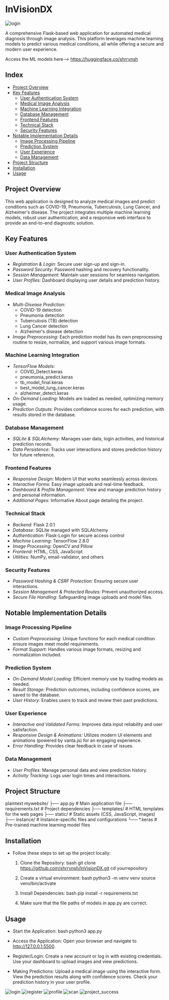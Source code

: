 # InVisionDX


![login](https://github.com/user-attachments/assets/39b9d3a7-7010-490f-9887-96a403e986fb)

A comprehensive Flask-based web application for automated medical diagnosis through image analysis. This platform leverages machine learning models to predict various medical conditions, all while offering a secure and modern user experience.

Access the ML models here--> [https://huggingface.co/shrrynsh
](https://huggingface.co/shrrynsh)
## Index

- [Project Overview](#project-overview)
- [Key Features](#key-features)
  - [User Authentication System](#user-authentication-system)
  - [Medical Image Analysis](#medical-image-analysis)
  - [Machine Learning Integration](#machine-learning-integration)
  - [Database Management](#database-management)
  - [Frontend Features](#frontend-features)
  - [Technical Stack](#technical-stack)
  - [Security Features](#security-features)
- [Notable Implementation Details](#notable-implementation-details)
  - [Image Processing Pipeline](#image-processing-pipeline)
  - [Prediction System](#prediction-system)
  - [User Experience](#user-experience)
  - [Data Management](#data-management)
- [Project Structure](#project-structure)
- [Installation](#installation)
- [Usage](#usage)



## Project Overview

This web application is designed to analyze medical images and predict conditions such as COVID-19, Pneumonia, Tuberculosis, Lung Cancer, and Alzheimer's disease. The project integrates multiple machine learning models, robust user authentication, and a responsive web interface to provide an end-to-end diagnostic solution.

## Key Features

### User Authentication System
- *Registration & Login:* Secure user sign-up and sign-in.
- *Password Security:* Password hashing and recovery functionality.
- *Session Management:* Maintain user sessions for seamless navigation.
- *User Profiles:* Dashboard displaying user details and prediction history.

### Medical Image Analysis
- *Multi-Disease Prediction:* 
  - COVID-19 detection
  - Pneumonia detection
  - Tuberculosis (TB) detection
  - Lung Cancer detection
  - Alzheimer's disease detection
- *Image Preprocessing:* Each prediction model has its own preprocessing routine to resize, normalize, and support various image formats.

### Machine Learning Integration
- *TensorFlow Models:* 
  - COVID_Detect.keras
  - pneumonia_predict.keras
  - tb_model_final.keras
  - best_model_lung_cancer.keras
  - alzheimer_detect.keras
- *On-Demand Loading:* Models are loaded as needed, optimizing memory usage.
- *Prediction Outputs:* Provides confidence scores for each prediction, with results stored in the database.

### Database Management
- *SQLite & SQLAlchemy:* Manages user data, login activities, and historical prediction records.
- *Data Persistence:* Tracks user interactions and stores prediction history for future reference.

### Frontend Features
- *Responsive Design:* Modern UI that works seamlessly across devices.
- *Interactive Forms:* Easy image uploads and real-time feedback.
- *Dashboard & Profile Management:* View and manage prediction history and personal information.
- *Additional Pages:* Informative About page detailing the project.

### Technical Stack
- *Backend:* Flask 2.0.1
- *Database:* SQLite managed with SQLAlchemy
- *Authentication:* Flask-Login for secure access control
- *Machine Learning:* TensorFlow 2.8.0
- *Image Processing:* OpenCV and Pillow
- *Frontend:* HTML, CSS, JavaScript
- *Utilities:* NumPy, email-validator, and others

### Security Features
- *Password Hashing & CSRF Protection:* Ensuring secure user interactions.
- *Session Management & Protected Routes:* Prevent unauthorized access.
- *Secure File Handling:* Safeguarding image uploads and model files.

## Notable Implementation Details

### Image Processing Pipeline
- *Custom Preprocessing:* Unique functions for each medical condition ensure images meet model requirements.
- *Format Support:* Handles various image formats, resizing and normalization included.

### Prediction System
- *On-Demand Model Loading:* Efficient memory use by loading models as needed.
- *Result Storage:* Prediction outcomes, including confidence scores, are saved to the database.
- *User History:* Enables users to track and review their past predictions.

### User Experience
- *Interactive and Validated Forms:* Improves data input reliability and user satisfaction.
- *Responsive Design & Animations:* Utilizes modern UI elements and animations (powered by vanta.js) for an engaging experience.
- *Error Handling:* Provides clear feedback in case of issues.

### Data Management
- *User Profiles:* Manage personal data and view prediction history.
- *Activity Tracking:* Logs user login times and interactions.

## Project Structure

plaintext
mywebsite/
├── app.py              # Main application file
├── requirements.txt    # Project dependencies
├── templates/          # HTML templates for the web pages
├── static/             # Static assets (CSS, JavaScript, images)
├── instance/           # Instance-specific files and configurations
└── *.keras            # Pre-trained machine learning model files

## Installation
- Follow these steps to set up the project locally:
  
  1. Clone the Repository:
  bash
  git clone https://github.com/shrrynsh/InVisionDX.git
  cd yourrepository
  
  2. Create a virtual environment:
  bash
  python3 -m venv venv
  source venv/bin/activate
  
  3. Install Dependencies:
  bash
  pip install -r requirements.txt
  
  4. Make sure that the file paths of models in app.py are correct.
## Usage
- Start the Application:
  bash
  python3 app.py
  
- Access the Application: Open your browser and navigate to http://127.0.0.1:5500.
- Register/Login:
  Create a new account or log in with existing credentials.
  Use your dashboard to upload images and view predictions.

- Making Predictions:
  Upload a medical image using the interactive form.
  View the prediction results along with confidence scores.
  Check your prediction history in your user profile.


![login](https://github.com/user-attachments/assets/610d15a1-5d39-4b86-a880-0936db3330cf)
![register](https://github.com/user-attachments/assets/6f452ff5-95e5-42b4-aeab-d3a2ad628f64)
![profile](https://github.com/user-attachments/assets/97ee35e0-ac49-4f2e-9183-94211e01491c)
![scan](https://github.com/user-attachments/assets/c4be4ef6-a9bd-409c-9896-5c85b74f60ea)
![project_success](https://github.com/user-attachments/assets/1c6554c0-b734-42fe-9c78-e3c24913943e)
